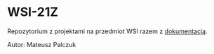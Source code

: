 # WSI-21Z

Repozytorium z projektami na przedmiot WSI razem z [dokumentacją](https://github.com/TauTheLepton/WSI-21Z/wiki).

Autor:
Mateusz Palczuk
